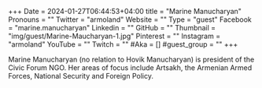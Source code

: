+++
Date = 2024-01-27T06:44:53+04:00
title = "Marine Manucharyan"
Pronouns = ""
Twitter = "armoland"
Website = ""
Type = "guest"
Facebook = "marine.manucharyan"
Linkedin = ""
GitHub = ""
Thumbnail = "img/guest/Marine-Maucharyan-1.jpg"
Pinterest = ""
Instagram = "armoland"
YouTube = ""
Twitch = ""
#Aka = []
#guest_group = ""
+++

Marine Manucharyan (no relation to Hovik Manucharyan) is president of the Civic Forum NGO. Her areas of focus include Artsakh, the Armenian Armed Forces, National Security and Foreign Policy.
